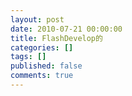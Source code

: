 ```yaml
---
layout: post
date: 2010-07-21 00:00:00
title: FlashDevelop的
categories: []
tags: []
published: false
comments: true
---
```

<p></p>
